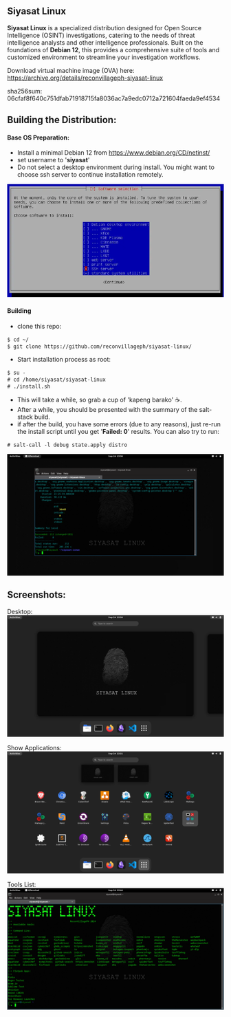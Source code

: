 
## Siyasat Linux

**Siyasat Linux** is a specialized distribution designed for Open Source Intelligence (OSINT) investigations, catering to the needs of threat intelligence analysts and other intelligence professionals. Built on the foundations of **Debian 12**, this provides a comprehensive suite of tools and customized environment to streamline your investigation workflows.

Download virtual machine image (OVA) here:
https://archive.org/details/reconvillageph-siyasat-linux

sha256sum: 06cfaf8f640c751dfab71918715fa8036ac7a9edc0712a721604faeda9ef4534

## Building the Distribution:

#### Base OS Preparation:
- Install a minimal Debian 12 from https://www.debian.org/CD/netinst/
- set username to '**siyasat**'
- Do not select a desktop environment during install. You might want to choose ssh server to continue installation remotely. 

![Debian Minimal Install](screenshots/debian12-install-selection.png)
#### Building
- clone this repo:
```
$ cd ~/
$ git clone https://github.com/reconvillageph/siyasat-linux/
```

- Start installation process as root:
```
$ su - 
# cd /home/siyasat/siyasat-linux
# ./install.sh
```

- This will take a while, so grab a cup of 'kapeng barako' ☕.
- After a while, you should be presented with the summary of the salt-stack build.
- if after the build, you have some errors (due to any reasons), just re-run the install script until you get '**Failed: 0**' results. You can also try to run:

```
# salt-call -l debug state.apply distro
```

![Build Success](screenshots/build-success.png)


## Screenshots:

Desktop:
![Desktop](screenshots/siyasat-linux.png)

Show Applications:
![Applications](screenshots/show-apps.png)

Tools List:
![Tools List](screenshots/tools-list.png)
